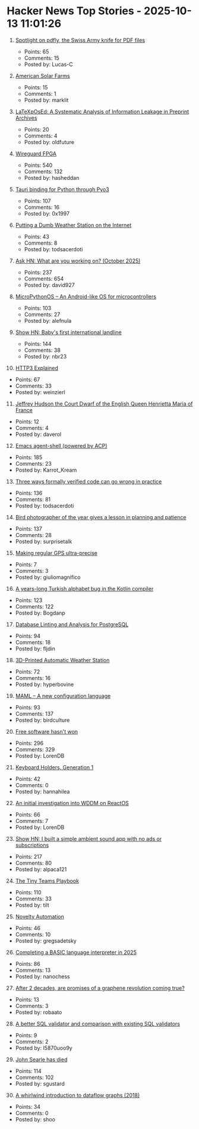 # Hacker News Top Stories - 2025-10-13 11:01:26

1. [Spotlight on pdfly, the Swiss Army knife for PDF files](https://chezsoi.org/lucas/blog/spotlight-on-pdfly.html)
   - Points: 65
   - Comments: 15
   - Posted by: Lucas-C

2. [American Solar Farms](https://tech.marksblogg.com/american-solar-farms.html)
   - Points: 15
   - Comments: 1
   - Posted by: marklit

3. [LaTeXpOsEd: A Systematic Analysis of Information Leakage in Preprint Archives](https://arxiv.org/abs/2510.03761)
   - Points: 20
   - Comments: 4
   - Posted by: oldfuture

4. [Wireguard FPGA](https://github.com/chili-chips-ba/wireguard-fpga)
   - Points: 540
   - Comments: 132
   - Posted by: hasheddan

5. [Tauri binding for Python through Pyo3](https://github.com/pytauri/pytauri)
   - Points: 107
   - Comments: 16
   - Posted by: 0x1997

6. [Putting a Dumb Weather Station on the Internet](https://colincogle.name/blog/byo-weather-station/)
   - Points: 43
   - Comments: 8
   - Posted by: todsacerdoti

7. [Ask HN: What are you working on? (October 2025)](undefined)
   - Points: 237
   - Comments: 654
   - Posted by: david927

8. [MicroPythonOS – An Android-like OS for microcontrollers](https://micropythonos.com)
   - Points: 103
   - Comments: 27
   - Posted by: alefnula

9. [Show HN: Baby's first international landline](https://wip.tf/posts/telefonefix-building-babys-first-international-landline/)
   - Points: 144
   - Comments: 38
   - Posted by: nbr23

10. [HTTP3 Explained](https://http3-explained.haxx.se)
   - Points: 67
   - Comments: 33
   - Posted by: weinzierl

11. [Jeffrey Hudson the Court Dwarf of the English Queen Henrietta Maria of France](https://en.wikipedia.org/wiki/Jeffrey_Hudson)
   - Points: 12
   - Comments: 4
   - Posted by: daverol

12. [Emacs agent-shell (powered by ACP)](https://xenodium.com/introducing-agent-shell)
   - Points: 185
   - Comments: 23
   - Posted by: Karrot_Kream

13. [Three ways formally verified code can go wrong in practice](https://buttondown.com/hillelwayne/archive/three-ways-formally-verified-code-can-go-wrong-in/)
   - Points: 136
   - Comments: 81
   - Posted by: todsacerdoti

14. [Bird photographer of the year gives a lesson in planning and patience](https://www.thisiscolossal.com/2025/09/2025-bird-photographer-of-the-year-contest/)
   - Points: 137
   - Comments: 28
   - Posted by: surprisetalk

15. [Making regular GPS ultra-precise](https://norwegianscitechnews.com/2025/10/making-regular-gps-ultra-precise/)
   - Points: 7
   - Comments: 3
   - Posted by: giuliomagnifico

16. [A years-long Turkish alphabet bug in the Kotlin compiler](https://sam-cooper.medium.com/the-country-that-broke-kotlin-84bdd0afb237)
   - Points: 123
   - Comments: 122
   - Posted by: Bogdanp

17. [Database Linting and Analysis for PostgreSQL](https://pglinter.readthedocs.io/en/latest/)
   - Points: 94
   - Comments: 18
   - Posted by: fljdin

18. [3D-Printed Automatic Weather Station](https://3dpaws.comet.ucar.edu)
   - Points: 72
   - Comments: 16
   - Posted by: hyperbovine

19. [MAML – A new configuration language](https://maml.dev/)
   - Points: 93
   - Comments: 137
   - Posted by: birdculture

20. [Free software hasn't won](https://dorotac.eu/posts/fosswon/)
   - Points: 296
   - Comments: 329
   - Posted by: LorenDB

21. [Keyboard Holders, Generation 1](https://cceckman.com/writing/keyboard-holders-gen1/)
   - Points: 42
   - Comments: 0
   - Posted by: hannahilea

22. [An initial investigation into WDDM on ReactOS](https://reactos.org/blogs/investigating-wddm/)
   - Points: 66
   - Comments: 7
   - Posted by: LorenDB

23. [Show HN: I built a simple ambient sound app with no ads or subscriptions](https://ambisounds.app/)
   - Points: 217
   - Comments: 80
   - Posted by: alpaca121

24. [The Tiny Teams Playbook](https://www.latent.space/p/tiny)
   - Points: 110
   - Comments: 33
   - Posted by: tilt

25. [Novelty Automation](https://www.novelty-automation.com/)
   - Points: 46
   - Comments: 10
   - Posted by: gregsadetsky

26. [Completing a BASIC language interpreter in 2025](https://nanochess.org/ecs_basic_2.html)
   - Points: 86
   - Comments: 13
   - Posted by: nanochess

27. [After 2 decades, are promises of a graphene revolution coming true?](https://www.theguardian.com/business/2025/oct/13/lab-to-fab-are-promises-of-a-graphene-revolution-finally-coming-true)
   - Points: 13
   - Comments: 3
   - Posted by: robaato

28. [A better SQL validator and comparison with existing SQL validators](https://app.sqlai.ai/posts/better-sql-validator/)
   - Points: 9
   - Comments: 2
   - Posted by: l5870uoo9y

29. [John Searle has died](https://www.nytimes.com/2025/10/12/books/john-searle-dead.html)
   - Points: 114
   - Comments: 102
   - Posted by: sgustard

30. [A whirlwind introduction to dataflow graphs (2018)](https://fgiesen.wordpress.com/2018/03/05/a-whirlwind-introduction-to-dataflow-graphs/)
   - Points: 34
   - Comments: 0
   - Posted by: shoo


